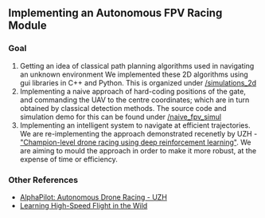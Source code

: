 ## Implementing an Autonomous FPV Racing Module

### Goal
  1. Getting an idea of classical path planning algorithms used in navigating an unknown environment
    We implemented these 2D algorithms using gui libraries in C++ and Python. This is organized under <a href="https://github.com/AerialRobotics-IITK/fpv_2023/tree/main/simulations_2d">/simulations_2d</a>
  2. Implementing a naive approach of hard-coding positions of the gate, and commanding the UAV to the centre coordinates; which are in turn obtained by classical detection methods. The source code and simulation demo for this can be found under <a href="https://github.com/AerialRobotics-IITK/fpv_2023/tree/main/naive_fpv_simul">/naive_fpv_simul</a>
  3. Implementing an intelligent system to navigate at efficient trajectories. We are re-implementing the approach demonstrated recenetly by UZH - <a href="https://www.nature.com/articles/s41586-023-06419-4">"Champion-level drone racing using deep reinforcement learning"</a>. We are aiming to mould the approach in order to make it more robust, at the expense of time or efficiency.


### Other References
- <a href="https://rpg.ifi.uzh.ch/docs/RSS20_Foehn.pdf">AlphaPilot: Autonomous Drone Racing - UZH</a>
- <a href="https://rpg.ifi.uzh.ch/docs/Loquercio21_Science.pdf">Learning High-Speed Flight in the Wild</a>
